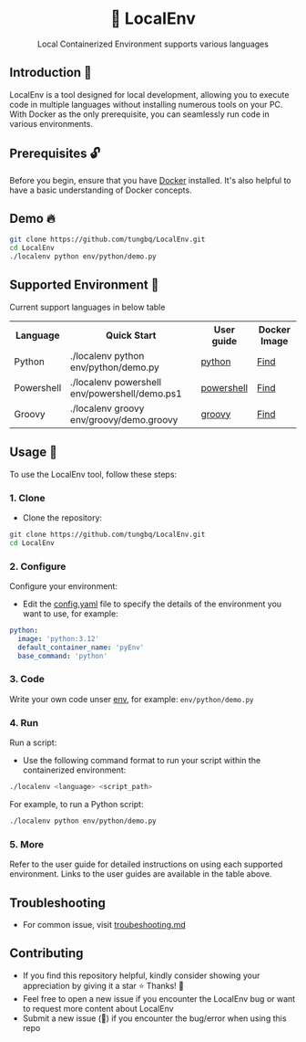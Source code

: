 <h1 align="center">🐳 LocalEnv</h1>

<p align="center">Local Containerized Environment supports various languages</p>

## Introduction 👋

LocalEnv is a tool designed for local development, allowing you to execute code in multiple languages without installing numerous tools on your PC. With Docker as the only prerequisite, you can seamlessly run code in various environments.

## Prerequisites 🔓

Before you begin, ensure that you have [Docker](https://docs.docker.com/engine/install/) installed. It's also helpful to have a basic understanding of Docker concepts.

## Demo 🔥

```bash
git clone https://github.com/tungbq/LocalEnv.git
cd LocalEnv
./localenv python env/python/demo.py
```

## Supported Environment 🚀

Current support languages in below table

<table>
    <tr>
        <th>Language</th>
        <th>Quick Start</th>
        <th>User guide</th>
        <th>Docker Image</th>
    </tr>
    <tr>
        <td>Python</td>
        <td>./localenv python env/python/demo.py</td>
        <td><a href="./env/python/">python</a></td>
        <td><a href="https://hub.docker.com/_/python">Find</a></td>
    </tr>
    <tr>
        <td>Powershell</td>
        <td>./localenv powershell env/powershell/demo.ps1</td>
        <td><a href="./env/powershell/">powershell</a></td>
        <td><a href="https://hub.docker.com/_/microsoft-powershell">Find</a></td>
    </tr>
    <tr>
        <td>Groovy</td>
        <td>./localenv groovy env/groovy/demo.groovy</td>
        <td><a href="./env/groovy/">groovy</a></td>
        <td><a href="https://hub.docker.com/_/groovy">Find</a></td>
    </tr>

</table>

## Usage 📖

To use the LocalEnv tool, follow these steps:

### 1. Clone

- Clone the repository:

```bash
git clone https://github.com/tungbq/LocalEnv.git
cd LocalEnv
```

### 2. Configure

Configure your environment:

- Edit the [config.yaml](config.yaml) file to specify the details of the environment you want to use, for example:

```yaml
python:
  image: 'python:3.12'
  default_container_name: 'pyEnv'
  base_command: 'python'
```

### 3. Code

Write your own code unser [env](./env/), for example: `env/python/demo.py`

### 4. Run

Run a script:

- Use the following command format to run your script within the containerized environment:

```bash
./localenv <language> <script_path>
```

For example, to run a Python script:

```bash
./localenv python env/python/demo.py
```

### 5. More

Refer to the user guide for detailed instructions on using each supported environment. Links to the user guides are available in the table above.

## Troubleshooting

- For common issue, visit [troubeshooting.md](./docs/troubeshooting.md)

## Contributing

- If you find this repository helpful, kindly consider showing your appreciation by giving it a star ⭐ Thanks! 💖
- Feel free to open a new issue if you encounter the LocalEnv bug or want to request more content about LocalEnv
- Submit a new issue (🐛) if you encounter the bug/error when using this repo
